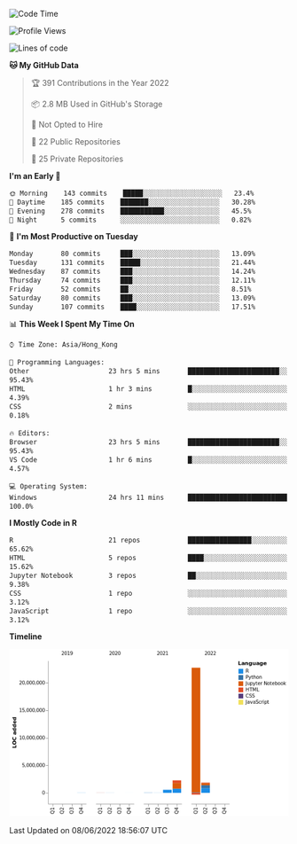 

<!--**wt12318/wt12318** is a ✨ _special_ ✨ repository because its `README.md` (this file) appears on your GitHub profile.-->

<!--START_SECTION:waka-->
![Code Time](http://img.shields.io/badge/Code%20Time-293%20hrs%2059%20mins-blue)

![Profile Views](http://img.shields.io/badge/Profile%20Views-0-blue)

![Lines of code](https://img.shields.io/badge/From%20Hello%20World%20I%27ve%20Written-27%20Million%20lines%20of%20code-blue)

**🐱 My GitHub Data** 

> 🏆 391 Contributions in the Year 2022
 > 
> 📦 2.8 MB Used in GitHub's Storage 
 > 
> 🚫 Not Opted to Hire
 > 
> 📜 22 Public Repositories 
 > 
> 🔑 25 Private Repositories  
 > 
**I'm an Early 🐤** 

```text
🌞 Morning    143 commits    █████░░░░░░░░░░░░░░░░░░░░   23.4% 
🌆 Daytime    185 commits    ███████░░░░░░░░░░░░░░░░░░   30.28% 
🌃 Evening    278 commits    ███████████░░░░░░░░░░░░░░   45.5% 
🌙 Night      5 commits      ░░░░░░░░░░░░░░░░░░░░░░░░░   0.82%

```
📅 **I'm Most Productive on Tuesday** 

```text
Monday       80 commits     ███░░░░░░░░░░░░░░░░░░░░░░   13.09% 
Tuesday      131 commits    █████░░░░░░░░░░░░░░░░░░░░   21.44% 
Wednesday    87 commits     ███░░░░░░░░░░░░░░░░░░░░░░   14.24% 
Thursday     74 commits     ███░░░░░░░░░░░░░░░░░░░░░░   12.11% 
Friday       52 commits     ██░░░░░░░░░░░░░░░░░░░░░░░   8.51% 
Saturday     80 commits     ███░░░░░░░░░░░░░░░░░░░░░░   13.09% 
Sunday       107 commits    ████░░░░░░░░░░░░░░░░░░░░░   17.51%

```


📊 **This Week I Spent My Time On** 

```text
⌚︎ Time Zone: Asia/Hong_Kong

💬 Programming Languages: 
Other                    23 hrs 5 mins       ███████████████████████░░   95.43% 
HTML                     1 hr 3 mins         █░░░░░░░░░░░░░░░░░░░░░░░░   4.39% 
CSS                      2 mins              ░░░░░░░░░░░░░░░░░░░░░░░░░   0.18%

🔥 Editors: 
Browser                  23 hrs 5 mins       ███████████████████████░░   95.43% 
VS Code                  1 hr 6 mins         █░░░░░░░░░░░░░░░░░░░░░░░░   4.57%

💻 Operating System: 
Windows                  24 hrs 11 mins      █████████████████████████   100.0%

```

**I Mostly Code in R** 

```text
R                        21 repos            ████████████████░░░░░░░░░   65.62% 
HTML                     5 repos             ████░░░░░░░░░░░░░░░░░░░░░   15.62% 
Jupyter Notebook         3 repos             ██░░░░░░░░░░░░░░░░░░░░░░░   9.38% 
CSS                      1 repo              ░░░░░░░░░░░░░░░░░░░░░░░░░   3.12% 
JavaScript               1 repo              ░░░░░░░░░░░░░░░░░░░░░░░░░   3.12%

```


**Timeline**

![Chart not found](https://raw.githubusercontent.com/wt12318/wt12318/main/charts/bar_graph.png) 


 Last Updated on 08/06/2022 18:56:07 UTC
<!--END_SECTION:waka-->


